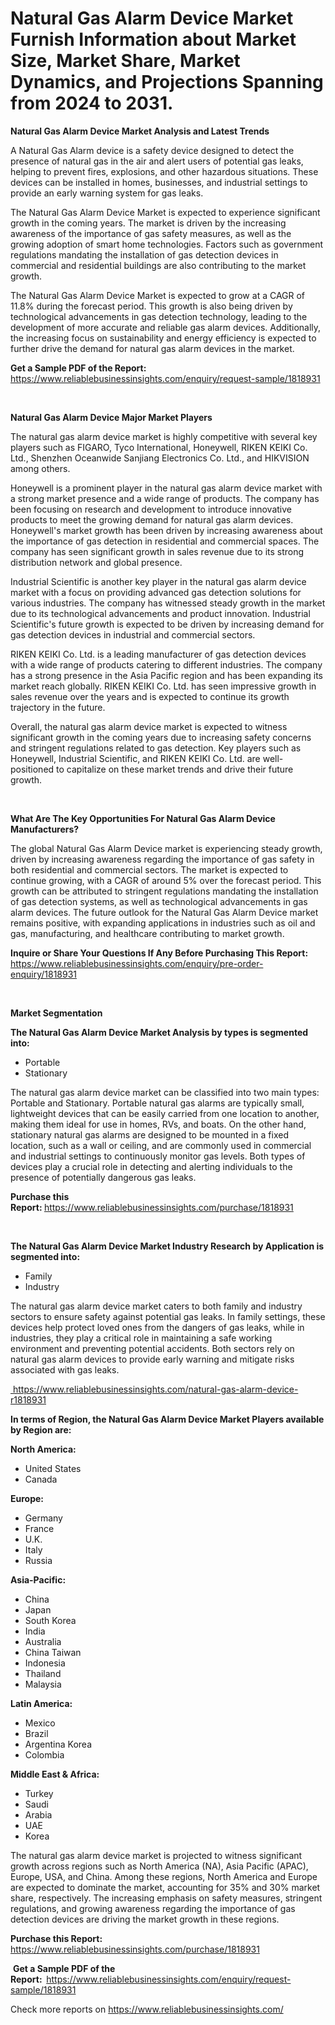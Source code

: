 <p><h1>Natural Gas Alarm Device Market Furnish Information about Market Size, Market Share, Market Dynamics, and Projections Spanning from 2024 to 2031.</h1></p><p><strong>Natural Gas Alarm Device Market Analysis and Latest Trends</strong></p>
<p><p>A Natural Gas Alarm device is a safety device designed to detect the presence of natural gas in the air and alert users of potential gas leaks, helping to prevent fires, explosions, and other hazardous situations. These devices can be installed in homes, businesses, and industrial settings to provide an early warning system for gas leaks.</p><p>The Natural Gas Alarm Device Market is expected to experience significant growth in the coming years. The market is driven by the increasing awareness of the importance of gas safety measures, as well as the growing adoption of smart home technologies. Factors such as government regulations mandating the installation of gas detection devices in commercial and residential buildings are also contributing to the market growth.</p><p>The Natural Gas Alarm Device Market is expected to grow at a CAGR of 11.8% during the forecast period. This growth is also being driven by technological advancements in gas detection technology, leading to the development of more accurate and reliable gas alarm devices. Additionally, the increasing focus on sustainability and energy efficiency is expected to further drive the demand for natural gas alarm devices in the market.</p></p>
<p><strong>Get a Sample PDF of the Report:&nbsp;</strong> <a href="https://www.reliablebusinessinsights.com/enquiry/request-sample/1818931">https://www.reliablebusinessinsights.com/enquiry/request-sample/1818931</a></p>
<p>&nbsp;</p>
<p><strong>Natural Gas Alarm Device Major Market Players</strong></p>
<p><p>The natural gas alarm device market is highly competitive with several key players such as FIGARO, Tyco International, Honeywell, RIKEN KEIKI Co. Ltd., Shenzhen Oceanwide Sanjiang Electronics Co. Ltd., and HIKVISION among others.</p><p>Honeywell is a prominent player in the natural gas alarm device market with a strong market presence and a wide range of products. The company has been focusing on research and development to introduce innovative products to meet the growing demand for natural gas alarm devices. Honeywell's market growth has been driven by increasing awareness about the importance of gas detection in residential and commercial spaces. The company has seen significant growth in sales revenue due to its strong distribution network and global presence.</p><p>Industrial Scientific is another key player in the natural gas alarm device market with a focus on providing advanced gas detection solutions for various industries. The company has witnessed steady growth in the market due to its technological advancements and product innovation. Industrial Scientific's future growth is expected to be driven by increasing demand for gas detection devices in industrial and commercial sectors.</p><p>RIKEN KEIKI Co. Ltd. is a leading manufacturer of gas detection devices with a wide range of products catering to different industries. The company has a strong presence in the Asia Pacific region and has been expanding its market reach globally. RIKEN KEIKI Co. Ltd. has seen impressive growth in sales revenue over the years and is expected to continue its growth trajectory in the future.</p><p>Overall, the natural gas alarm device market is expected to witness significant growth in the coming years due to increasing safety concerns and stringent regulations related to gas detection. Key players such as Honeywell, Industrial Scientific, and RIKEN KEIKI Co. Ltd. are well-positioned to capitalize on these market trends and drive their future growth.</p></p>
<p>&nbsp;</p>
<p><strong>What Are The Key Opportunities For Natural Gas Alarm Device Manufacturers?</strong></p>
<p><p>The global Natural Gas Alarm Device market is experiencing steady growth, driven by increasing awareness regarding the importance of gas safety in both residential and commercial sectors. The market is expected to continue growing, with a CAGR of around 5% over the forecast period. This growth can be attributed to stringent regulations mandating the installation of gas detection systems, as well as technological advancements in gas alarm devices. The future outlook for the Natural Gas Alarm Device market remains positive, with expanding applications in industries such as oil and gas, manufacturing, and healthcare contributing to market growth.</p></p>
<p><strong>Inquire or Share Your Questions If Any Before Purchasing This Report:</strong> <a href="https://www.reliablebusinessinsights.com/enquiry/pre-order-enquiry/1818931">https://www.reliablebusinessinsights.com/enquiry/pre-order-enquiry/1818931</a></p>
<p>&nbsp;</p>
<p><strong>Market Segmentation</strong></p>
<p><strong>The Natural Gas Alarm Device Market Analysis by types is segmented into:</strong></p>
<p><ul><li>Portable</li><li>Stationary</li></ul></p>
<p><p>The natural gas alarm device market can be classified into two main types: Portable and Stationary. Portable natural gas alarms are typically small, lightweight devices that can be easily carried from one location to another, making them ideal for use in homes, RVs, and boats. On the other hand, stationary natural gas alarms are designed to be mounted in a fixed location, such as a wall or ceiling, and are commonly used in commercial and industrial settings to continuously monitor gas levels. Both types of devices play a crucial role in detecting and alerting individuals to the presence of potentially dangerous gas leaks.</p></p>
<p><strong>Purchase this Report:&nbsp;</strong><a href="https://www.reliablebusinessinsights.com/purchase/1818931">https://www.reliablebusinessinsights.com/purchase/1818931</a></p>
<p>&nbsp;</p>
<p><strong>The Natural Gas Alarm Device Market Industry Research by Application is segmented into:</strong></p>
<p><ul><li>Family</li><li>Industry</li></ul></p>
<p><p>The natural gas alarm device market caters to both family and industry sectors to ensure safety against potential gas leaks. In family settings, these devices help protect loved ones from the dangers of gas leaks, while in industries, they play a critical role in maintaining a safe working environment and preventing potential accidents. Both sectors rely on natural gas alarm devices to provide early warning and mitigate risks associated with gas leaks.</p></p>
<p><a href="https://www.reliablebusinessinsights.com/natural-gas-alarm-device-r1818931">&nbsp;https://www.reliablebusinessinsights.com/natural-gas-alarm-device-r1818931</a></p>
<p><strong>In terms of Region, the Natural Gas Alarm Device Market Players available by Region are:</strong></p>
<p>
    <p> <strong> North America: </strong>
        <ul>
            <li>United States</li>
            <li>Canada</li>
        </ul>
        </p> 
    <p> <strong> Europe: </strong>
        <ul>
            <li>Germany</li>
            <li>France</li>
            <li>U.K.</li>
            <li>Italy</li>
            <li>Russia</li>
        </ul>
        </p> 
    <p> <strong> Asia-Pacific: </strong>
        <ul>
            <li>China</li>
            <li>Japan</li>
            <li>South Korea</li>
            <li>India</li>
            <li>Australia</li>
            <li>China Taiwan</li>
            <li>Indonesia</li>
            <li>Thailand</li>
            <li>Malaysia</li>
        </ul>
        </p> 
    <p> <strong> Latin America: </strong>
        <ul>
            <li>Mexico</li>
            <li>Brazil</li>
            <li>Argentina Korea</li>
            <li>Colombia</li>
        </ul>
        </p> 
    <p> <strong> Middle East & Africa: </strong>
        <ul>
            <li>Turkey</li>
            <li>Saudi</li>
            <li>Arabia</li>
            <li>UAE</li>
            <li>Korea</li>
        </ul>
    </p>
    </p>
<p><p>The natural gas alarm device market is projected to witness significant growth across regions such as North America (NA), Asia Pacific (APAC), Europe, USA, and China. Among these regions, North America and Europe are expected to dominate the market, accounting for 35% and 30% market share, respectively. The increasing emphasis on safety measures, stringent regulations, and growing awareness regarding the importance of gas detection devices are driving the market growth in these regions.</p></p>
<p><strong>Purchase this Report: </strong><a href="https://www.reliablebusinessinsights.com/purchase/1818931">https://www.reliablebusinessinsights.com/purchase/1818931</a></p>
<p>&nbsp;<strong>Get a Sample PDF of the Report:&nbsp;&nbsp;</strong><a href="https://www.reliablebusinessinsights.com/enquiry/request-sample/1818931">https://www.reliablebusinessinsights.com/enquiry/request-sample/1818931</a></p>
<p><strong></strong></p>
<p>Check more reports on <a href="https://www.reliablebusinessinsights.com/">https://www.reliablebusinessinsights.com/</a></p>